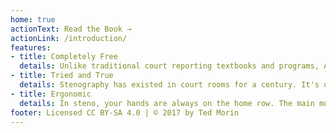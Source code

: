 ```yaml
---
home: true
actionText: Read the Book →
actionLink: /introduction/
features:
- title: Completely Free
  details: Unlike traditional court reporting textbooks and programs, Art of Chording and Plover are part of the Open Steno Project and have freedom built-in.
- title: Tried and True
  details: Stenography has existed in court rooms for a century. It's used today to power live captions. There is little question that stenography is the best way for a single person to write words with their hands.
- title: Ergonomic
  details: In steno, your hands are always on the home row. The main motions are powered by arm movement instead of finger movement, meaning there's less strain on your fingers. This is part of why stenographers can write down every word they hear for hours at a time.
footer: Licensed CC BY-SA 4.0 | © 2017 by Ted Morin
---
```



